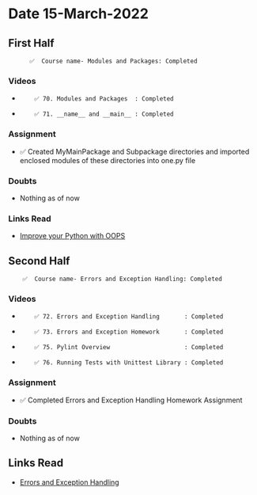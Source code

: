 
# Date 15-March-2022



## First Half

          ✅  Course name- Modules and Packages: Completed
          
          
          
### Videos

-         ✅ 70. Modules and Packages  : Completed
-         ✅ 71. __name__ and __main__ : Completed 

### Assignment

-  ✅   Created MyMainPackage and Subpackage directories and imported enclosed modules of these directories into one.py file

### Doubts

- Nothing as of now

### Links Read

- [Improve your Python with OOPS](https://jeffknupp.com/blog/2014/06/18/improve-your-python-python-classes-and-object-oriented-programming/)


## Second Half

        ✅  Course name- Errors and Exception Handling: Completed

          
### Videos

-         ✅ 72. Errors and Exception Handling  	  	: Completed
-         ✅ 73. Errors and Exception Homework      	: Completed
-         ✅ 75. Pylint Overview                    	: Completed    
-         ✅ 76. Running Tests with Unittest Library	: Completed

### Assignment

-  ✅   Completed Errors and Exception Handling Homework Assignment 

### Doubts

- Nothing as of now

## Links Read

- [Errors and Exception Handling](https://www.geeksforgeeks.org/errors-and-exceptions-in-python/)